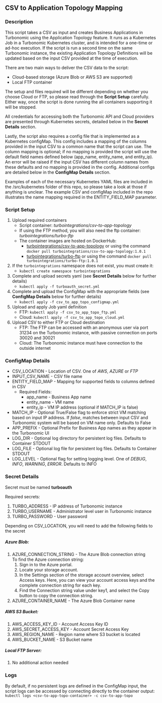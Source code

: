 ## CSV to Application Topology Mapping

### Description
This script takes a CSV as input and creates Business Applications in Turbonomic using the Application Topology feature. It runs as a Kubernetes Job in a Turbonomic Kubernetes cluster, and is intended for a one-time or ad-hoc execution. If the script is run a second time on the same Turbonomic instance, the existing Application Topology Definitions will be updated based on the input CSV provided at the time of execution.

There are two main ways to deliver the CSV data to the script:

* Cloud-based storage (Azure Blob or AWS S3 are supported)
* Local FTP container  

The setup and files required will be different depending on whether you choose Cloud or FTP, so please read through the **Script Setup** carefully. Either way, once the script is done running the all containers supporting it will be stopped. 

All credentials for accessing both the Turbonomic API and Cloud providers are presented through Kubernetes secrets, detailed below in the **Secret Details** section.  

Lastly, the script also requires a config file that is implemented as a Kubernetes configMap. This config includes a mapping of the columns provided in the input CSV to a common name that the script can use. The column mapping is optional; if no mapping is provided the script will use the default field names defined below (app_name, entity_name, and entity_ip). An error will be raised if the input CSV has different column names from these defaults and no mapping is provided in the config. Additional configs are detailed below in the **ConfigMap Details** section.

Examples of each of the necessary Kubernetes YAML files are included in the /src/kubernetes folder of this repo, so please take a look at those if anything is unclear. The example CSV and configMap included in the repo illustrates the name mapping required in the ENTITY_FIELD_MAP parameter. 

### Script Setup    
1. Upload required containers
    * Script container: *turbointegrations/csv-to-app-topology*
    * If using the FTP method, you will also need the ftp container: *turbointegrations/turbo-ftp* 
    * The container images are hosted on DockerHub:
        * [turbointegrations/csv-to-app-topology](https://hub.docker.com/r/turbointegrations/csv-to-app-topology) or using the command `docker pull turbointegrations/csv-to-app-topology:1.0.1`
        * [turbointegrations/turbo-ftp](https://hub.docker.com/r/turbointegrations/turbo-ftp) or using the command `docker pull turbointegrations/turbo-ftp:1.0.1`
2. If the `turbointegrations` namespace does not exist, you must create it:
    * `kubectl create namespace turbointegrations`
3. Complete and upload secrets yaml (see **Secret Details** below for further details)
    * `kubectl apply -f turboauth_secret.yml`
4. Complete and upload the ConfigMap with the appropriate fields (see **ConfigMap Details** below for further details)
    * `kubectl apply -f csv_to_app_topo_configmap.yml`
5. Upload and apply Job yaml definition
    * FTP: `kubectl apply -f csv_to_app_topo_ftp.yml`
    * Cloud: `kubectl apply -f csv_to_app_topo_cloud.yml`
6. Upload CSV to either FTP or Cloud destination
    * FTP: The FTP can be accessed with an anonymous user via port 31234 on the Turbonomic instance, with passive connection on ports 30020 and 30021
    * Cloud: The Turbonomic instance must have connection to the outside internet

### ConfigMap Details  
* CSV_LOCATION - Location of CSV. One of *AWS*, *AZURE* or *FTP*
* INPUT_CSV_NAME - CSV file name
* ENTITY_FIELD_MAP - Mapping for supported fields to columns defined in CSV
    - Required Fields: 
        - app_name - Business App name
        - entity_name - VM name
        - entity_ip - VM IP address (optional if MATCH_IP is false) 
* MATCH_IP - Optional True/False flag to enforce strict VM matching based on input IP address. If *false*, matches between input CSV and Turbonomic system will be based on VM name only. Defaults to False
* APP_PREFIX - Optional Prefix for Business App names as they appear in the Turbonomic UI
* LOG_DIR - Optional log directory for persistent log files. Defaults to Container STDOUT
* LOG_FILE - Optional log file for persistent log files. Defaults to Container STDOUT
* LOG_LEVEL - Optional flag for setting logging level. One of *DEBUG*, *INFO*, *WARNING*, *ERROR*. Defaults to INFO

### Secret Details 
Secret must be named **turboauth**  

Required secrets:  
1. TURBO_ADDRESS - IP address of Turbonomic instance  
2. TURBO_USERNAME - Administrator level user in Turbonomic instance  
3. TURBO_PASSWORD - User password  

Depending on CSV_LOCATION, you will need to add the following fields to the secret 

##### Azure Blob:  
1. AZURE_CONNECTION_STRING - The Azure Blob connection string  
    To find the Azure connection string:
    1. Sign in to the Azure portal.
    2. Locate your storage account.
    3. In the Settings section of the storage account overview, select Access keys. Here, you can view your account access keys and the complete connection string for each key.
    4. Find the Connection string value under key1, and select the Copy button to copy the connection string.
2. AZURE_CONTAINER_NAME - The Azure Blob Container name

##### AWS S3 Bucket:
1. AWS_ACCESS_KEY_ID - Account Access Key ID
2. AWS_SECRET_ACCESS_KEY - Account Secret Access Key
3. AWS_REGION_NAME - Region name where S3 bucket is located
4. AWS_BUCKET_NAME - S3 Bucket name

##### Local FTP Server:
1. No additional action needed

### Logs
By default, if no persistent logs are defined in the ConfigMap input, the script logs can be accessed by connecting directly to the container output:  
    `kubectl logs <csv-to-app-topo-container> -c csv-to-app-topo`